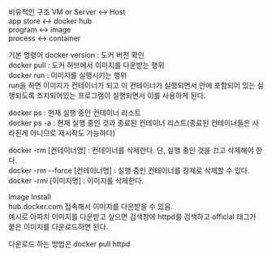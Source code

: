 비유적인 구조
VM or Server <-> Host  
app store <-> docker hub  
program <-> image  
process <-> container  



기본 명령어
docker version : 도커 버전 확인  
docker pull : 도커 허브에서 이미지를 다운받는 행위  
docker run : 이미지를 실행시키는 행위  
run을 하면 이미지가 컨테이너가 되고 이 컨테이너가 실행되면서 안에 포함되어 있는 실행되도록 조치되어있는 프로그램이 실행되면서 이를 사용하게 된다.  



docker ps : 현재 실행 중인 컨테이너 리스트  
docker ps -a : 현재 실행 중인 것과 종료된 컨테이너 리스트(종료된 컨테이너들은 사라진게 아니므로 재시작도 가능하다)    

docker -rm [컨테이너명] : 컨테이너를 삭제한다. 단, 실행 중인 것을 끄고 삭제해야 한다.  
docker -rm --force [컨테이너명] : 실행 중인 컨테이너를 강제로 삭제할 수 있다.  
docker -rmi [이미지명] : 이미지를 삭제한다.  


Image Install  
hub.docker.com 접속해서 이미지를 다운받을 수 있음.  
예시로 아파치 이미지를 다운받고 싶으면 검색창에 httpd를 검색하고 official 태그가 붙은 이미지를 다운로드하면 된다.  

다운로드 하는 방법은 docker pull httpd

 